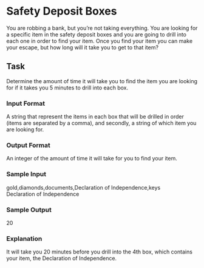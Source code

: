 <h1>Safety Deposit Boxes</h1>
You are robbing a bank, but you’re not taking everything. You are looking for a specific item in the safety deposit boxes and you are going to drill into each one in order to find your item. Once you find your item you can make your escape, but how long will it take you to get to that item?

<h2>Task</h2>
Determine the amount of time it will take you to find the item you are looking for if it takes you 5 minutes to drill into each box.
<h3>Input Format</h3>
A string that represent the items in each box that will be drilled in order (items are separated by a comma), and secondly, a string of which item you are looking for.
<h3>Output Format</h3>
An integer of the amount of time it will take for you to find your item.
<h3>Sample Input</h3>
gold,diamonds,documents,Declaration of Independence,keys<br>
Declaration of Independence
<h3>Sample Output</h3>
20
<h3>Explanation</h3>
It will take you 20 minutes before you drill into the 4th box, which contains your item, the Declaration of Independence.
